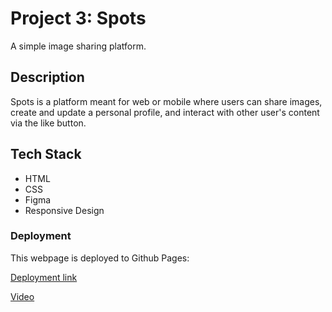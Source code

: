 # Project 3: Spots

A simple image sharing platform.

## Description

Spots is a platform meant for web or mobile where users can share images, create and update a personal profile, and interact with other user's content via the like button.

## Tech Stack
* HTML
* CSS 
* Figma  
* Responsive Design
  
### Deployment

This webpage is deployed to Github Pages:

[Deployment link](https://joja-peaches.github.io/se_project_spots/)

[Video](https://vimeo.com/1004728455?share=copy)
